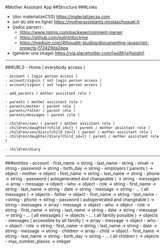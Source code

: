 #Mother Assistant App
##Structure
###Links
   - (doc materializeCSS) https://materializecss.com
   - (url du site en ligne) https://motherassistants.nicolaschoquet.fr
   - (jsdoc parser) :
        - https://www.npmjs.com/package/comment-parser
        - https://github.com/eslint/doctrine
        - https://medium.com/4thought-studios/documenting-javascript-projects-f72429da2eea
   - (générer une image) https://via.placeholder.com/[width]x[height]
---------------------------------------------------------------------
###URLS
    - Home ( everybody access )
 
    - account ( login person access )
    - account/signin ( not login person access )
    - account/signon ( not login person access )
 
    - add_parents ( mother assistant role )
 
    - parents ( mother assistant role )
    - parents/mother ( parent role )
    - parents/father ( parent role )
    - parents/messages ( parent role )
 
    - children/son/ ( parent / mother assistant role )
    - children/daughter?child_id={} ( parent / mother assistant role )
    - children/son/diary?child_id={} ( parent / mother assistant role )
    - children/daughter/diary?child_id={} ( parent / mother assistant role )

    - children/diary
 ---------------------------------------------------------------
 ###entities
    - account
        - first_name -> string
        - last_name - string
        - email -> string
        - password -> string
        - birth_day -> string
        - employers ( parents ) -> object
            - mother -> object
                - first_name -> string
                - last_name -> string
                - phone -> string
                - password ( autogenerated and changeable ) -> string
                - messages -> array
                    - message -> object
                        - who -> object
                            - role -> string
                            - first_name -> string
                            - last_name -> string
                        - date -> string
                        - message -> string
                    - ... ( all messages ) -> objects
            - father -> object
                - first_name -> string
                - last_name ->string
                - phone -> string
                - password ( autogenerated and changeable ) -> string
                - messages -> array
                    - message -> object
                        - who -> object
                            - role -> string
                            - first_name -> string
                            - last_name -> string
                        - date -> string
                        - message -> string
                    - ... ( all messages ) -> objects
            - ... ( all familly possible ) -> objects
            - messages ( accessible by all familly ) -> array
                - message -> object
                    - who -> object
                        - role -> string
                        - first_name -> string
                        - last_name -> string
                    - date -> string
                    - message -> string
            - children -> array
                 - child -> object
                    - first_name -> string
                    - last_name -> string
                    - birth_day -> string
                 - ... ( all children ) -> objects
        - max_number_places -> integer